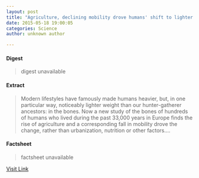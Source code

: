 ```yaml
---
layout: post
title: "Agriculture, declining mobility drove humans' shift to lighter bones"
date: 2015-05-18 19:00:05
categories: Science
author: unknown author

---
```



#### Digest
>digest unavailable

#### Extract
>Modern lifestyles have famously made humans heavier, but, in one particular way, noticeably lighter weight than our hunter-gatherer ancestors: in the bones. Now a new study of the bones of hundreds of humans who lived during the past 33,000 years in Europe finds the rise of agriculture and a corresponding fall in mobility drove the change, rather than urbanization, nutrition or other factors....

#### Factsheet
>factsheet unavailable

[Visit Link](http://phys.org/news351169990.html)


